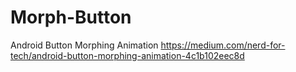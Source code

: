 # Morph-Button
Android Button Morphing Animation
https://medium.com/nerd-for-tech/android-button-morphing-animation-4c1b102eec8d
